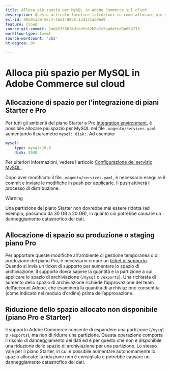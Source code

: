 ```yaml
---
title: Alloca più spazio per MySQL in Adobe Commerce sul cloud
description: Questo articolo fornisce istruzioni su come allocare più spazio per MySQL in Adobe Commerce sull’infrastruttura cloud.
exl-id: 98501aa0-5ec7-4ea1-8856-13d171ad0be9
feature: Cloud
source-git-commit: 2aeb2355b74d1cdfc62b5e7c5aa04fcd0a654733
workflow-type: tm+mt
source-wordcount: '282'
ht-degree: 0%

---
```


# Alloca più spazio per MySQL in Adobe Commerce sul cloud


## Allocazione di spazio per l&#39;integrazione di piani Starter e Pro

Per tutti gli ambienti del piano Starter e Pro [Integration environment](/help/announcements/adobe-commerce-announcements/integration-environment-enhancement-request-pro-and-starter.md), è possibile allocare più spazio per MySQL nel file `.magento/services.yaml` aumentando il parametro `mysql: disk:`. Ad esempio:

```yaml
mysql:
    type: mysql:10.0
    disk: 2048
```

Per ulteriori informazioni, vedere l&#39;articolo [Configurazione del servizio MySQL](https://experienceleague.adobe.com/it/docs/commerce-cloud-service/user-guide/configure/service/mysql).

Dopo aver modificato il file `.magento/services.yaml`, è necessario eseguire il commit e inviare le modifiche in push per applicarle. Il push attiverà il processo di distribuzione.

>[!WARNING]
>
>Una partizione del piano Starter non dovrebbe mai essere ridotta (ad esempio, passando da 30 GB a 20 GB), in quanto ciò potrebbe causare un danneggiamento catastrofico dei dati.

## Allocazione di spazio su produzione o staging piano Pro

Per apportare queste modifiche all&#39;ambiente di gestione temporanea o di produzione del piano Pro, è necessario creare un [ticket di supporto](/help/help-center-guide/help-center/magento-help-center-user-guide.md#merchant-not-displayed). Quando si invia un ticket di supporto per aumentare lo spazio di archiviazione, il supporto dovrà sapere la quantità e la partizione a cui applicare lo spazio di archiviazione (`/mysql` o `/exports`). Una richiesta di aumento dello spazio di archiviazione richiede l’approvazione del team dell’account Adobe, che esaminerà la quantità di archiviazione consentita (come indicato nel modulo d’ordine) prima dell’approvazione.

## Riduzione dello spazio allocato non disponibile (piano Pro e Starter)

Il supporto Adobe Commerce consente di espandere una partizione (`/mysql` o `/exports`), ma non di ridurre una partizione. Questa operazione comporta il rischio di danneggiamento dei dati ed è per questo che non è disponibile una riduzione dello spazio di archiviazione per una partizione.
Lo stesso vale per il piano Starter, in cui è possibile aumentare autonomamente lo spazio allocato: la riduzione non è consigliata e potrebbe causare un danneggiamento catastrofico dei dati.
